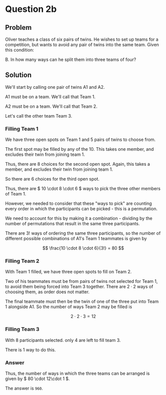 # Question 2b

## Problem

Oliver teaches a class of six pairs of twins. He wishes to set up teams for a competition, but wants to avoid any pair of twins into the same team. Given this condition:

B. In how many ways can he split them into three teams of four?

## Solution

We'll start by calling one pair of twins A1 and A2.

A1 must be on a team. We'll call that Team 1.

A2 must be on a team. We'll call that Team 2.

Let's call the other team Team 3.

### Filling Team 1

We have three open spots on Team 1 and 5 pairs of twins to choose from.

The first spot may be filled by any of the 10. This takes one member, and excludes their twin from joining team 1.

Thus, there are 8 choices for the second open spot. Again, this takes a member, and excludes their twin from joining team 1.

So there are 6 choices for the third open spot.

Thus, there are $ 10 \cdot 8 \cdot 6 $ ways to pick the three other members of Team 1.

However, we needed to consider that these "ways to pick" are counting every order in which the participants can be picked - this is a permutation.

We need to account for this by making it a combination - dividing by the number of permutations that result in the same three participants.

There are $3!$ ways of ordering the same three participants, so the number of different possible combinations of A1's Team 1 teammates is given by

$$
\frac{10 \cdot 8 \cdot 6}{3!} = 80
$$

### Filling Team 2

With Team 1 filled, we have three open spots to fill on Team 2.

Two of his teammates must be from pairs of twins not selected for Team 1, to avoid them being forced into Team 3 together. There are $2 \cdot 2$ ways of choosing them, as order does not matter.

The final teammate must then be the twin of one of the three put into Team 1 alongside A1. So the number of ways Team 2 may be filled is

$$
2 \cdot 2 \cdot 3 = 12
$$

### Filling Team 3

With 8 participants selected. only 4 are left to fill team 3.

There is $1$ way to do this.

### Answer

Thus, the number of ways in which the three teams can be arranged is given by $ 80 \cdot 12\cdot 1 $.

The answer is `960`.
